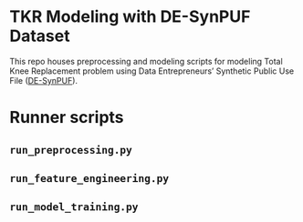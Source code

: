 # TKR Modeling with DE-SynPUF Dataset

This repo houses preprocessing and modeling scripts for modeling Total Knee Replacement problem using Data Entrepreneurs’ Synthetic Public Use File ([DE-SynPUF](https://www.cms.gov/research-statistics-data-and-systems/downloadable-public-use-files/synpufs/de_syn_puf.html)).

# Runner scripts

## `run_preprocessing.py`

## `run_feature_engineering.py`

## `run_model_training.py`
